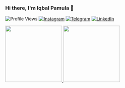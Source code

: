  ### Hi there, I'm Iqbal Pamula 👋
![Profile Views](https://komarev.com/ghpvc/?username=balpamula)
[![Instagram](https://img.shields.io/badge/--linkedin?label=Instagram&logo=Instagram&style=social)](https://www.instagram.com/hafizcaniago/)
[![Telegram](https://img.shields.io/badge/--telegram?label=Telegram&logo=Telegram&style=social)](https://t.me/balpamula/) 
[![LinkedIn](https://img.shields.io/badge/--linkedin?label=LinkedIn&logo=LinkedIn&style=social)](https://www.linkedin.com/in/hafiz-caniago/) 
  
<p align="left">
<a href="https://github.com/balpamula">
  <img height="180em" src="https://github-readme-stats-eight-theta.vercel.app/api?username=balpamula&show_icons=true&theme=algolia&include_all_commits=true&count_private=true"/>
  <img height="180em" src="https://github-readme-stats-eight-theta.vercel.app/api/top-langs/?username=balpamula&layout=compact&langs_count=8&theme=algolia"/>
</a>
</p>
